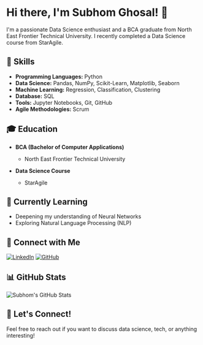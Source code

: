 # Hi there, I'm Subhom Ghosal! 👋

I'm a passionate Data Science enthusiast and a BCA graduate from North East Frontier Technical University. I recently completed a Data Science course from StarAgile.

## 🚀 Skills

- **Programming Languages:** Python
- **Data Science:** Pandas, NumPy, Scikit-Learn, Matplotlib, Seaborn
- **Machine Learning:** Regression, Classification, Clustering
- **Database:** SQL
- **Tools:** Jupyter Notebooks, Git, GitHub
- **Agile Methodologies:** Scrum

## 🎓 Education

- **BCA (Bachelor of Computer Applications)**
  - North East Frontier Technical University

- **Data Science Course**
  - StarAgile

## 🌱 Currently Learning

- Deepening my understanding of Neural Networks
- Exploring Natural Language Processing (NLP)

## 🔗 Connect with Me

[![LinkedIn](https://img.shields.io/badge/LinkedIn-Subhom_Ghosal-blue?style=flat-square&logo=linkedin)](https://www.linkedin.com/in/subhom-ghosal/)
[![GitHub](https://img.shields.io/badge/GitHub-SubhomGhosal-black?style=flat-square&logo=github)](https://github.com/SubhomGhosal)

## 📊 GitHub Stats

![Subhom's GitHub Stats](https://github-readme-stats.vercel.app/api?username=SubhomGhosal&show_icons=true&count_private=true&hide=contribs)

## 📝 Let's Connect!

Feel free to reach out if you want to discuss data science, tech, or anything interesting!

